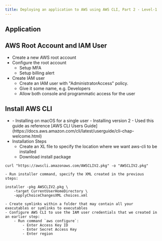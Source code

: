 ```yaml
---
title: Deploying an application to AWS using AWS CLI, Part 2 - Level-1
---
```


## Application

## AWS Root Account and IAM User
- Create a new AWS root account
- Configure the root account
    - Setup MFA
    - Setup billing alert
- Create IAM user
    - Create an IAM user with "AdministratorAccess" policy.
    - Give it some name, e.g. Developers
    - Allow both console and programmatic access for the user

## Install AWS CLI
- <A few points>
    - Installing on macOS for a single user
    - Installing version 2
    - Used this guide as reference [AWS CLI Users Guide](https://docs.aws.amazon.com/cli/latest/userguide/cli-chap-welcome.html)
- Installation Steps
    - Create an XL file to specify the location where we want aws-cli to be installed
    - Download install package
```
curl "https://awscli.amazonaws.com/AWSCLIV2.pkg" -o "AWSCLIV2.pkg"
```
    - Run installer command, specify the XML created in the previous steps:
```
installer -pkg AWSCLIV2.pkg \
    -target CurrentUserHomeDirectory \
    -applyChoiceChangesXML choices.xml
```
    - Create symlinks within a folder that may contain all your executables or symlinks to executables
    - Configure AWS CLI to use the IAM user credentials that we created in an earlier step:
        - Run command `aws configure`:
            - Enter Access Key ID
            - Enter Secret Access Key
            - Enter region
